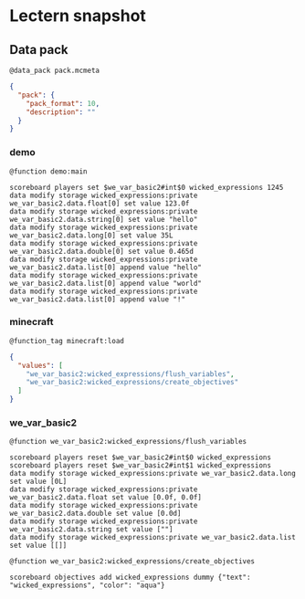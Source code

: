 # Lectern snapshot

## Data pack

`@data_pack pack.mcmeta`

```json
{
  "pack": {
    "pack_format": 10,
    "description": ""
  }
}
```

### demo

`@function demo:main`

```mcfunction
scoreboard players set $we_var_basic2#int$0 wicked_expressions 1245
data modify storage wicked_expressions:private we_var_basic2.data.float[0] set value 123.0f
data modify storage wicked_expressions:private we_var_basic2.data.string[0] set value "hello"
data modify storage wicked_expressions:private we_var_basic2.data.long[0] set value 35L
data modify storage wicked_expressions:private we_var_basic2.data.double[0] set value 0.465d
data modify storage wicked_expressions:private we_var_basic2.data.list[0] append value "hello"
data modify storage wicked_expressions:private we_var_basic2.data.list[0] append value "world"
data modify storage wicked_expressions:private we_var_basic2.data.list[0] append value "!"
```

### minecraft

`@function_tag minecraft:load`

```json
{
  "values": [
    "we_var_basic2:wicked_expressions/flush_variables",
    "we_var_basic2:wicked_expressions/create_objectives"
  ]
}
```

### we_var_basic2

`@function we_var_basic2:wicked_expressions/flush_variables`

```mcfunction
scoreboard players reset $we_var_basic2#int$0 wicked_expressions
scoreboard players reset $we_var_basic2#int$1 wicked_expressions
data modify storage wicked_expressions:private we_var_basic2.data.long set value [0L]
data modify storage wicked_expressions:private we_var_basic2.data.float set value [0.0f, 0.0f]
data modify storage wicked_expressions:private we_var_basic2.data.double set value [0.0d]
data modify storage wicked_expressions:private we_var_basic2.data.string set value [""]
data modify storage wicked_expressions:private we_var_basic2.data.list set value [[]]
```

`@function we_var_basic2:wicked_expressions/create_objectives`

```mcfunction
scoreboard objectives add wicked_expressions dummy {"text": "wicked_expressions", "color": "aqua"}
```
